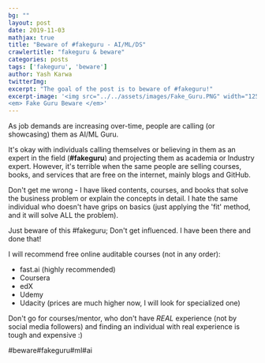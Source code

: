 ```yaml
---
bg: ""
layout: post
date: 2019-11-03
mathjax: true
title: "Beware of #fakeguru - AI/ML/DS"
crawlertitle: "fakeguru & beware"
categories: posts
tags: ['fakeguru', 'beware']
author: Yash Karwa
twitterImg: 
excerpt: "The goal of the post is to beware of #fakeguru!"
excerpt-image: '<img src="../../assets/images/Fake_Guru.PNG" width="125" alt="Fake Guru Beware" title="Fake Guru Beware">
<em> Fake Guru Beware </em>'
---
```


As job demands are increasing over-time, people are calling (or showcasing) them as AI/ML Guru. 

It's okay with individuals calling themselves or believing in them as an expert in the field (**#fakeguru**) and projecting them as academia or Industry expert. However, it's terrible when the same people are selling courses, books, and services that are free on the internet, mainly blogs and GitHub. 

Don't get me wrong - I have liked contents, courses, and books that solve the business problem or explain the concepts in detail. I hate the same individual who doesn't have grips on basics (just applying the 'fit' method, and it will solve ALL the problem).

Just beware of this #fakeguru; Don't get influenced. I have been there and done that!

I will recommend free online auditable courses  (not in any order):
- fast.ai (highly recommended)
- Coursera
- edX
- Udemy
- Udacity (prices are much higher now, I will look for specialized one)

Don't go for courses/mentor, who don't have *REAL* experience (not by social media followers) and finding an individual with real experience is tough and expensive :)	  

#beware#fakeguru#ml#ai
	 

	 




